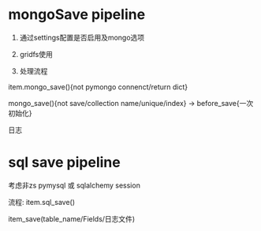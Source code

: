 mongoSave pipeline
==================
1) 通过settings配置是否启用及mongo选项

2) gridfs使用

3) 处理流程

item.mongo_save(){not pymongo connenct/return dict}

mongo_save(){not save/collection name/unique/index}
-> before_save{一次初始化}

日志


sql save pipeline
==================
考虑非zs pymysql 或 sqlalchemy session

流程:
item.sql_save()

item_save(table_name/Fields/日志文件)

